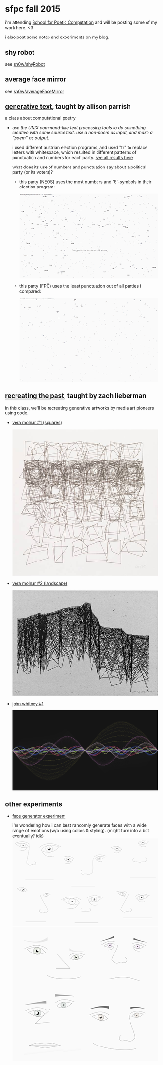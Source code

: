 # sfpc fall 2015
i'm attending [School for Poetic Computation](http://sfpc.io) and will be posting some of my work here. &lt;3

i also post some notes and experiments on my [blog](http://sarahsfpc.tumblr.com).

## shy robot ##

see [sh0w/shyRobot](https://github.com/sh0w/shyRobot)

## average face mirror ##

see [sh0w/averageFaceMirror](https://github.com/sh0w/averageFaceMirror)

## [generative text](/generative_text), taught by allison parrish
a class about computational poetry
* _use the UNIX command-line text processing tools to do something creative with some source text. use a non-poem as input, and make a “poem” as output._

  i used different austrian election programs, and used "tr" to replace letters with whitespace, which resulted in different patterns of punctuation and numbers for each party.
  [see all results here](http://www.sarahhoworka.com/projects/wahlpoesie)

  what does its use of numbers and punctuation say about a political party (or its voters)?
  
  * this party (NEOS) uses the most numbers and '€'-symbols in their election program:
    
    ![neos](/generative_text/neos.png)

  * this party (FPÖ) uses the least punctuation out of all parties i compared:

    ![fpoe](/generative_text/fpoe.png)


## [recreating the past](/recreating_the_past), taught by zach lieberman
in this class, we'll be recreating generative artworks by media art pioneers using code.
* [vera molnar #1 (squares)](/recreating_the_past/vera_squares/sketch.js)
  
  ![vera molnar's original image](/recreating_the_past/vera_squares/vera_squares.png)

* [vera molnar #2 (landscape)](/recreating_the_past/vera_landscape/sketch.js)

  ![vera molnar's original image](/recreating_the_past/vera_landscape/vera_landscape.jpg)

* [john whitney #1](/recreating_the_past/whitney_sine_fuzzy/sketch.js)

  ![whitney sine image](/recreating_the_past/whitney_sine_fuzzy/whitney.jpg)

## other experiments

* [face generator experiment](/other_experiments/face_generator/sketch.js)
  
  i'm wondering how i can best randomly generate faces with a wide range of emotions (w/o using colors & styling). (might turn into a bot eventually? idk)
  ![faces](/other_experiments/face_generator/faces_draft.png)
  ![faces2](/other_experiments/face_generator/draft2.png)

